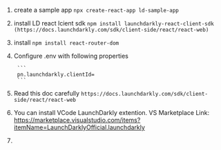 1. create a sample app ```npx create-react-app ld-sample-app```
2. install LD react lcient sdk ```npm install launchdarkly-react-client-sdk (https://docs.launchdarkly.com/sdk/client-side/react/react-web)```
3. install `npm install react-router-dom`
4. Configure .env with following properties

        ``` 
        pn.launchdarkly.clientId=
        ```
5. Read this doc carefully `https://docs.launchdarkly.com/sdk/client-side/react/react-web`
6. You can install VCode LaunchDarkly extention. VS Marketplace Link: https://marketplace.visualstudio.com/items?itemName=LaunchDarklyOfficial.launchdarkly
7. 